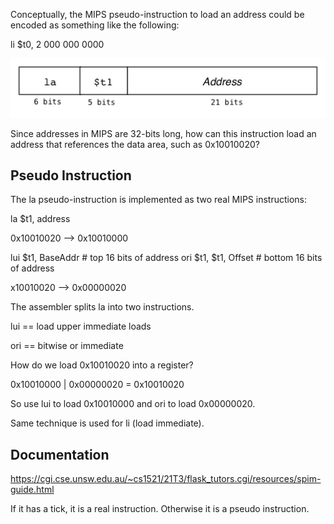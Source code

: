 Conceptually, the MIPS pseudo-instruction to load an address could be encoded as something like the following:

li $t0, 2 000 000 0000

![q12](q12.png)

Since addresses in MIPS are 32-bits long, how can this instruction load an address that references the data area, such as 0x10010020?

## Pseudo Instruction

The la pseudo-instruction is implemented as two real MIPS instructions:

la $t1, address

0x10010020 --> 0x10010000

lui  $t1, BaseAddr      # top 16 bits of address
ori  $t1, $t1, Offset   # bottom 16 bits of address

x10010020 --> 0x00000020

The assembler splits la into two instructions.

lui == load upper immediate loads

ori == bitwise or immediate

How do we load 0x10010020 into a register?

0x10010000 | 0x00000020 = 0x10010020

So use lui to load 0x10010000 and ori to load 0x00000020.

Same technique is used for li (load immediate).


## Documentation

https://cgi.cse.unsw.edu.au/~cs1521/21T3/flask_tutors.cgi/resources/spim-guide.html

If it has a tick, it is a real instruction.
Otherwise it is a pseudo instruction.
